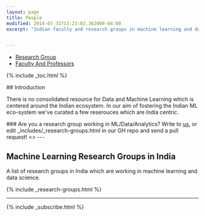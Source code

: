 ```yaml
---
layout: page
title: People
modified: 2014-07-31T13:23:02.362000-04:00
excerpt: "Indian faculty and research groups in machine learning and data science"


---
```



<ul class="nav nav-tabs">
  <li class="active"><a href="{{ site.url }}/people/research-groups" onclick="javascript:DoSomething();"> Research Group</a></li>
  <li><a href="{{ site.url }}/people/research-groups onclick="javascript:DoSomething();"> Faculty And Professors</a></li>
</ul>

{% include _toc.html %}
<div>
## Introduction

There is no consolidated resource for Data and Machine Learning which is centered around the Indian ecosystem. In our aim of fostering the Indian ML eco-system we've curated a few reserouces which are India centric.
</div>
### Are you a research group working in ML/Data/Analytics?
</div>
Write to <a href='/contact'>us</a>, or edit _includes/_research-groups.html in our GH repo and send a pull request!
<>
---

## Machine Learning Research Groups in India

A list of research groups in India which are working in machine learning and data science.


{% include _research-groups.html %}


---



{% include _subscribe.html %}
